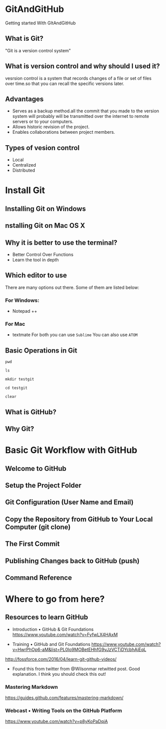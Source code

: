 # GitAndGitHub
Getting started With GItAndGitHub

## What is Git?
"Git is a version control system"
## What is version control and why should I used it?
vesrsion control is a system that records changes of a file or set of files over time.so that you can recall the specific versions later.
## Advantages
- Serves as a backup method.all the commit that you made to the version system will probably will be transmitted over the internet to remote servers or to your computers.
- Allows historic revision of the project.
- Enables collaborations between project members.
## Types of vesion control
- Local
- Centralized
- Distributed

# Install Git
## Installing Git on Windows
## nstalling Git on Mac OS X
## Why it is better to use the terminal?
- Better Control Over Functions
- Learn the tool in depth
## Which editor to use
There are many options out there. Some of them are listed below:
### For Windows:
- Notepad ++
### For Mac
- textmate
For both you can use `Sublime`
You can also use `ATOM`
## Basic Operations in Git
`pwd`

`ls`

`mkdir testgit`

`cd testgit`

`clear`



## What is GitHub?
## Why Git?



# Basic Git Workflow with GitHub
## Welcome to GitHub
## Setup the Project Folder
## Git Configuration (User Name and Email)
## Copy the Repository from GitHub to Your Local Computer (git clone)
## The First Commit
## Publishing Changes back to GitHub (push)
## Command Reference

# Where to go from here?

## Resources to learn GitHub

- Introduction • GitHub & Git Foundations
https://www.youtube.com/watch?v=FyfwLX4HAxM

- Training • GitHub and Git Foundations
https://www.youtube.com/watch?v=HwrPhOp6-aM&list=PL0lo9MOBetEHhfG9vJzVCTiDYcbhAiEqL

http://fossforce.com/2016/04/learn-git-github-videos/ 
- Found this from twitter from @Wilsonmar retwitted post. Good explanation. I think you should check this out!

### Mastering Markdown
https://guides.github.com/features/mastering-markdown/

### Webcast • Writing Tools on the GitHub Platform
https://www.youtube.com/watch?v=p8yKoPaDqiA

